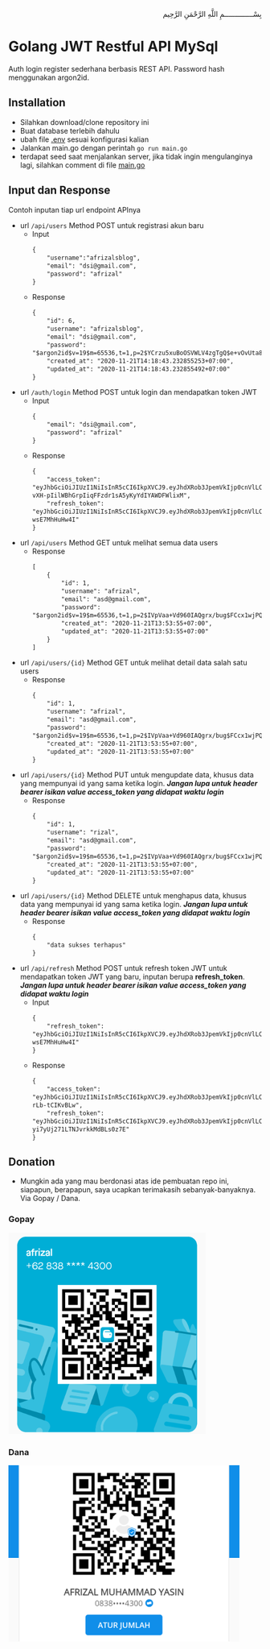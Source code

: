 <p align="right">
بِسْــــــــــــــمِ اللَّهِ الرَّحْمَنِ الرَّحِيم 
</p>

# Golang JWT Restful API MySql

Auth login register sederhana berbasis REST API. 
Password hash menggunakan argon2id.

## Installation
- Silahkan download/clone repository ini
- Buat database terlebih dahulu
- ubah file [.env](.env) sesuai konfigurasi kalian
- Jalankan main.go dengan perintah ```go run main.go ```
- terdapat seed saat menjalankan server, jika tidak ingin mengulanginya lagi, silahkan comment di file [main.go](main.go#L17)

## Input dan Response

Contoh inputan tiap url endpoint APInya
* url ```/api/users``` Method POST untuk registrasi akun baru
    - Input
        ```
        {
            "username":"afrizalsblog",
            "email": "dsi@gmail.com",
            "password": "afrizal"
        }
        ```
    - Response
        ```
        {
            "id": 6,
            "username": "afrizalsblog",
            "email": "dsi@gmail.com",
            "password": "$argon2id$v=19$m=65536,t=1,p=2$YCrzu5xuBoOSVWLV4zgTgQ$e+vOvUta80ye440ZOJKsjUvLDN6LCYKHRYZZQ0aMOWw",
            "created_at": "2020-11-21T14:18:43.232855253+07:00",
            "updated_at": "2020-11-21T14:18:43.232855492+07:00"
        }
        ```
* url ```/auth/login``` Method POST untuk login dan mendapatkan token JWT
    - Input
        ```
        {
            "email": "dsi@gmail.com",
            "password": "afrizal"
        }
        ```
    - Response
        ```
        {
            "access_token": "eyJhbGciOiJIUzI1NiIsInR5cCI6IkpXVCJ9.eyJhdXRob3JpemVkIjp0cnVlLCJleHAiOjE2MDU5NDU1NDgsInVzZXJfaWQiOjN9.-vXH-pIilWBhGrpIiqFFzdr1sA5yKyYdIYAWDFWlixM",
            "refresh_token": "eyJhbGciOiJIUzI1NiIsInR5cCI6IkpXVCJ9.eyJhdXRob3JpemVkIjp0cnVlLCJleHAiOjE2MDYwMjgzNDgsInVzZXJfaWQiOjN9.9bNDrjjxtxpXM7JVmasBXauAg0lIja-wsE7MhHuHw4I"
        }
        ```
* url ```/api/users``` Method GET untuk melihat semua data users
    - Response
        ```
        [
            {
                "id": 1,
                "username": "afrizal",
                "email": "asd@gmail.com",
                "password": "$argon2id$v=19$m=65536,t=1,p=2$IVpVaa+Vd960IAQgrx/bug$FCcx1wjPQ+t8fRZG6Ze+adMl3CrX4X8QK3iuBHFf2ao",
                "created_at": "2020-11-21T13:53:55+07:00",
                "updated_at": "2020-11-21T13:53:55+07:00"
            }
        ]
        ```
* url ```/api/users/{id}``` Method GET untuk melihat detail data salah satu users
    - Response
        ```
        {
            "id": 1,
            "username": "afrizal",
            "email": "asd@gmail.com",
            "password": "$argon2id$v=19$m=65536,t=1,p=2$IVpVaa+Vd960IAQgrx/bug$FCcx1wjPQ+t8fRZG6Ze+adMl3CrX4X8QK3iuBHFf2ao",
            "created_at": "2020-11-21T13:53:55+07:00",
            "updated_at": "2020-11-21T13:53:55+07:00"
        }
        ```
* url ```/api/users/{id}``` Method PUT untuk mengupdate data, khusus data yang mempunyai id yang sama ketika login.
<b><i>Jangan lupa untuk header bearer isikan value access_token yang didapat waktu login</i></b>
    - Response
        ```
        {
            "id": 1,
            "username": "rizal",
            "email": "asd@gmail.com",
            "password": "$argon2id$v=19$m=65536,t=1,p=2$IVpVaa+Vd960IAQgrx/bug$FCcx1wjPQ+t8fRZG6Ze+adMl3CrX4X8QK3iuBHFf2ao",
            "created_at": "2020-11-21T13:53:55+07:00",
            "updated_at": "2020-11-21T13:53:55+07:00"
        }
        ```
* url ```/api/users/{id}``` Method DELETE untuk menghapus data, khusus data yang mempunyai id yang sama ketika login.
<b><i>Jangan lupa untuk header bearer isikan value access_token yang didapat waktu login</i></b>
    - Response
        ```
        {
            "data sukses terhapus"
        }
        ```
* url ```/api/refresh``` Method POST untuk refresh token JWT untuk mendapatkan token JWT yang baru, inputan berupa <b>refresh_token</b>.
<b><i>Jangan lupa untuk header bearer isikan value access_token yang didapat waktu login</i></b>
    - Input
        ```
        {
            "refresh_token": "eyJhbGciOiJIUzI1NiIsInR5cCI6IkpXVCJ9.eyJhdXRob3JpemVkIjp0cnVlLCJleHAiOjE2MDYwMjgzNDgsInVzZXJfaWQiOjN9.9bNDrjjxtxpXM7JVmasBXauAg0lIja-wsE7MhHuHw4I"
        }
        ```
    - Response
        ```
        {
            "access_token": "eyJhbGciOiJIUzI1NiIsInR5cCI6IkpXVCJ9.eyJhdXRob3JpemVkIjp0cnVlLCJleHAiOjE2MDU5NDYyMDEsInVzZXJfaWQiOjN9.FvYH3v1sZtVzKaf9rNoSPSYrgOs911-rLb-tCIKvBLw",
            "refresh_token": "eyJhbGciOiJIUzI1NiIsInR5cCI6IkpXVCJ9.eyJhdXRob3JpemVkIjp0cnVlLCJleHAiOjE2MDYwMjkwMDEsInVzZXJfaWQiOjN9.dS8b0nGBuz1hlBCU-yi7yUj271LTNJvrkkMdBLs0z7E"
        }
        ```

## Donation

* Mungkin ada yang mau berdonasi atas ide pembuatan repo ini, siapapun, berapapun, saya ucapkan terimakasih sebanyak-banyaknya. Via Gopay / Dana.

### Gopay<br>
<img src="img/gpy.png" height="400"> <br>

### Dana<br>
<img src="img/dana.png" height="350">
